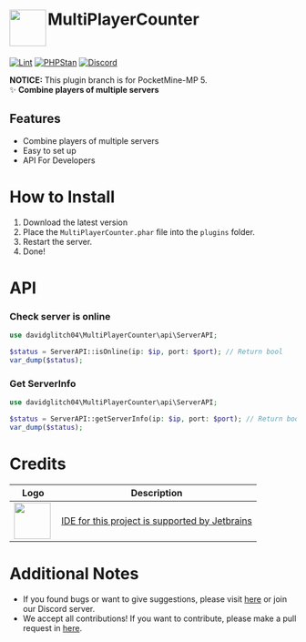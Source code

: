 <h1>MultiPlayerCounter<img src="assets/images/icon.png" height="64" width="64" align="left"></img></h1><br/>

[![Lint](https://poggit.pmmp.io/ci.shield/Taylor-pm-pl/MultiPlayerCounter/MultiPlayerCounter)](https://poggit.pmmp.io/ci/Taylor-pm-pl/MultiPlayerCounter/MultiPlayerCounter)
[![PHPStan](https://github.com/david-pm-pl/MultiPlayerCounter/actions/workflows/php.yml/badge.svg)](https://github.com/david-pm-pl/MultiPlayerCounter/actions/workflows/php.yml/badge.svg)
[![Discord](https://img.shields.io/discord/1100650029573738508.svg?label=&logo=discord&logoColor=ffffff&color=7389D8&labelColor=6A7EC2)](https://discord.gg/)

**NOTICE:** This plugin branch is for PocketMine-MP 5. <br/>
✨ **Combine players of multiple servers**
</div>

## Features
- Combine players of multiple servers
- Easy to set up
- API For Developers

# How to Install

1. Download the latest version
2. Place the `MultiPlayerCounter.phar` file into the `plugins` folder.
3. Restart the server.
4. Done!

# API

 ### Check server is online

  ```php
  use davidglitch04\MultiPlayerCounter\api\ServerAPI;

  $status = ServerAPI::isOnline(ip: $ip, port: $port); // Return bool
  var_dump($status);
  ```

 ### Get ServerInfo
  ```php
  use davidglitch04\MultiPlayerCounter\api\ServerAPI;

  $status = ServerAPI::getServerInfo(ip: $ip, port: $port); // Return bool
  var_dump($status);
  ```
# Credits

| Logo  | Description |
| ------------- | ----------- |
| <img src="https://resources.jetbrains.com/storage/products/company/brand/logos/PhpStorm_icon.png" height="64" width="64" align="left"> | <a href="https://jb.gg/OpenSourceSupport">IDE for this project is supported by Jetbrains</a> |

# Additional Notes

- If you found bugs or want to give suggestions, please visit <a href="https://github.com/David-pm-pl/MultiPlayerCounter/issues">here</a> or join our Discord server.
- We accept all contributions! If you want to contribute, please make a pull request in <a href="https://github.com/David-pm-pl/MultiPlayerCounter/pulls">here</a>.
 
